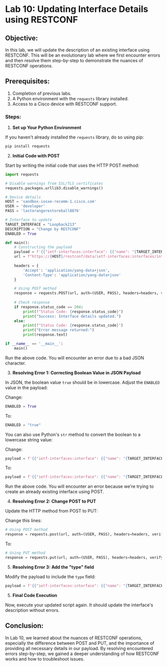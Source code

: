 # Lab 10: Updating Interface Details using RESTCONF

## Objective:

In this lab, we will update the description of an existing interface using RESTCONF. This will be an evolutionary lab where we first encounter errors and then resolve them step-by-step to demonstrate the nuances of RESTCONF operations.

## Prerequisites:

1. Completion of previous labs.
2. A Python environment with the `requests` library installed.
3. Access to a Cisco device with RESTCONF support.

### Steps:

1. **Set up Your Python Environment**

If you haven't already installed the `requests` library, do so using pip:

```bash
pip install requests
```

2. **Initial Code with POST**

Start by writing the initial code that uses the HTTP POST method:

```python
import requests

# Disable warnings from SSL/TLS certificates
requests.packages.urllib3.disable_warnings()

# Device details
HOST = 'sandbox-iosxe-recomm-1.cisco.com'
USER = 'developer'
PASS = 'lastorangerestoreball8876'

# Interface to update
TARGET_INTERFACE = "Loopback213"
DESCRIPTION = "Change by RESTCONF"
ENABLED = True

def main():
    # Constructing the payload
    payload = f'{{"ietf-interfaces:interface": {{"name": "{TARGET_INTERFACE}", "description": "{DESCRIPTION}", "enabled": {ENABLED}}}}}'
    url = f"https://{HOST}/restconf/data/ietf-interfaces:interfaces/interface={TARGET_INTERFACE}"
    
    headers = {
        'Accept': 'application/yang-data+json',
        'Content-Type': 'application/yang-data+json'
    }

    # Using POST method
    response = requests.POST(url, auth=(USER, PASS), headers=headers, verify=False, data=payload)
    
    # Check response
    if response.status_code == 204:
        print(f"Status Code: {response.status_code}")
        print("Success: Interface details updated.")
    else:
        print(f"Status Code: {response.status_code}")
        print("Error message returned:")
        print(response.text)

if __name__ == '__main__':
    main()
```

Run the above code. You will encounter an error due to a bad JSON character.

3. **Resolving Error 1: Correcting Boolean Value in JSON Payload**

In JSON, the boolean value `true` should be in lowercase. Adjust the `ENABLED` value in the payload:

Change:
```python
ENABLED = True
```

To:
```python
ENABLED = "true"
```

You can also use Python's `str` method to convert the boolean to a lowercase string value:

Change:
```python
payload = f'{{"ietf-interfaces:interface": {{"name": "{TARGET_INTERFACE}", "description": "{DESCRIPTION}", "enabled": {ENABLED}}}}}'
```

To:
```python
payload = f'{{"ietf-interfaces:interface": {{"name": "{TARGET_INTERFACE}", "description": "{DESCRIPTION}", "enabled": {str(ENABLED).lower()}}}}}'
```

Run the above code. You will encounter an error because we're trying to create an already existing interface using POST.

4. **Resolving Error 2: Change POST to PUT**

Update the HTTP method from POST to PUT:

Change this lines:

```python
# Using POST method
response = requests.post(url, auth=(USER, PASS), headers=headers, verify=False, data=payload)
```

To:

```python
# Using PUT method
response = requests.put(url, auth=(USER, PASS), headers=headers, verify=False, data=payload)
```

5. **Resolving Error 3: Add the "type" field**

Modify the payload to include the `type` field:

```python
payload = f'{{"ietf-interfaces:interface": {{"name": "{TARGET_INTERFACE}", "description": "{DESCRIPTION}", "type": "iana-if-type:softwareLoopback", "enabled": {str(ENABLED).lower()}}}}}'
```

5. **Final Code Execution**

Now, execute your updated script again. It should update the interface's description without errors.

## Conclusion:

In Lab 10, we learned about the nuances of RESTCONF operations, especially the difference between POST and PUT, and the importance of providing all necessary details in our payload. By resolving encountered errors step-by-step, we gained a deeper understanding of how RESTCONF works and how to troubleshoot issues.